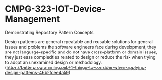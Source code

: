# CMPG-323-IOT-Device-Management

Demonstrating Repository Pattern Concepts

Design patterns are general repeatable and reusable solutions for general issues and problems the software engineers face during development, they are not language-specific and do not have cross-platform or domain issues, they just ease complexities related to design or reduce the risk when trying to adopt an unexamined design or methodology. (https://betterprogramming.pub/4-things-to-consider-when-applying-design-patterns-46b9fcee4a59)
